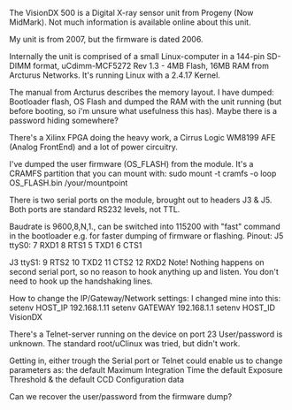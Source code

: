 The VisionDX 500 is a Digital X-ray sensor unit from Progeny (Now MidMark).
Not much information is available online about this unit.

My unit is from 2007, but the firmware is dated 2006.

Internally the unit is comprised of a small Linux-computer in a 144-pin SD-DIMM format, uCdimm-MCF5272 Rev 1.3 - 4MB Flash, 16MB RAM from Arcturus Networks.
It's running Linux with a 2.4.17 Kernel.

The manual from Arcturus describes the memory layout. I have dumped:
Bootloader flash, OS Flash and dumped the RAM with the unit running (but before booting, so i'm unsure what usefulness this has).
Maybe there is a password hiding somewhere?

There's a Xilinx FPGA doing the heavy work, a Cirrus Logic WM8199 AFE (Analog FrontEnd) and a lot of power circuitry.

I've dumped the user firmware (OS_FLASH) from the module. It's a CRAMFS partition that you can mount with:
sudo mount -t cramfs -o loop OS_FLASH.bin /your/mountpoint

There is two serial ports on the module, brought out to headers J3 & J5.
Both ports are standard RS232 levels, not TTL.

Baudrate is 9600,8,N,1., can be switched into 115200 with "fast" command in the bootloader e.g. for faster dumping of firmware or flashing.
Pinout:
J5 ttyS0:
7	RXD1
8	RTS1
5	TXD1
6	CTS1

J3 ttyS1:
9	RTS2
10	TXD2
11	CTS2
12	RXD2
Note! Nothing happens on second serial port, so no reason to hook anything up and listen.
You don't need to hook up the handshaking lines.


How to change the IP/Gateway/Network settings:
I changed mine into this:
setenv HOST_IP 192.168.1.11
setenv GATEWAY 192.168.1.1
setenv HOST_ID VisionDX


There's a Telnet-server running on the device on port 23
User/password is unknown. The standard root/uClinux was tried, but didn't work.


Getting in, either trough the Serial port or Telnet could enable us to change parameters as:
the default Maximum Integration Time
the default Exposure Threshold
& the default CCD Configuration data

Can we recover the user/password from the firmware dump?
